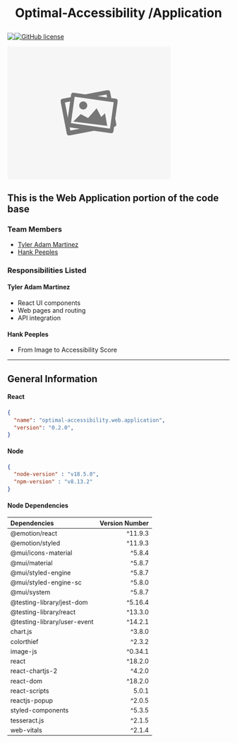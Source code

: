 # <p align="center"> Optimal-Accessibility /Application

<p align="center" style="display: flex;" >
<img src="https://visitor-badge.glitch.me/badge?page_id=tyleradammartinez.Optimal-Accessibility" />
<a href="https://github.com/TylerAdamMartinez/Optimal-Accessibility/blob/main/LICENSE"><img alt="GitHub license" src="https://img.shields.io/github/license/TylerAdamMartinez/Optimal-Accessibility"></a>
</p>


<p align="center" style="display: flex;" >
<img alt="Optimal-Accessibility-Logo" src="https://github.com/TylerAdamMartinez/Optimal-Accessibility/blob/AutomatedTests/Application/src/Components/missing_image.jpg" />
 </p>

This is the Web Application portion of the code base
---

### Team Members
- [Tyler Adam Martinez](https://github.com/TylerAdamMartinez/)
- [Hank Peeples](https://github.com/hankpeeples)

### Responsibilities Listed
#### Tyler Adam Martinez
* React UI components
* Web pages and routing
* API integration

#### Hank Peeples
* From Image to Accessibility Score

---

## General Information
#### React
```json
{
  "name": "optimal-accessibility.web.application",
  "version": "0.2.0",
}
```

#### Node
```json
{
  "node-version" : "v18.5.0",
  "npm-version" : "v8.13.2"
}
```
 
#### Node Dependencies
| Dependencies  |  Version Number  |
| :--- |  ---: |
| @emotion/react | ^11.9.3 |
| @emotion/styled | ^11.9.3 |
| @mui/icons-material | ^5.8.4 |
| @mui/material | ^5.8.7 |
| @mui/styled-engine | ^5.8.7 |
| @mui/styled-engine-sc | ^5.8.0 |
| @mui/system | ^5.8.7 |
| @testing-library/jest-dom | ^5.16.4 |
| @testing-library/react | ^13.3.0 |
| @testing-library/user-event | ^14.2.1 |
| chart.js | ^3.8.0 |
| colorthief | ^2.3.2 |
| image-js | ^0.34.1 |
| react | ^18.2.0 |
| react-chartjs-2 | ^4.2.0 |
| react-dom | ^18.2.0 |
| react-scripts | 5.0.1 |
| reactjs-popup | ^2.0.5 |
| styled-components | ^5.3.5 |
| tesseract.js | ^2.1.5 |
| web-vitals | ^2.1.4|
